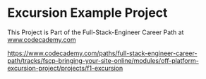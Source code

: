 # Excursion Example Project
This Project is Part of the Full-Stack-Engineer Career Path at www.codecademy.com

https://www.codecademy.com/paths/full-stack-engineer-career-path/tracks/fscp-bringing-your-site-online/modules/off-platform-excursion-project/projects/f1-excursion